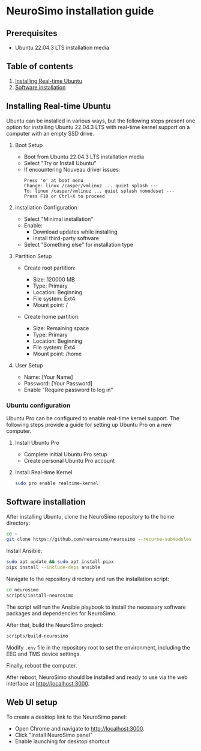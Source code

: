 # NeuroSimo installation guide

## Prerequisites

- Ubuntu 22.04.3 LTS installation media

## Table of contents

1. [Installing Real-time Ubuntu](#installing-real-time-ubuntu)
2. [Software installation](#software-installation)

## Installing Real-time Ubuntu

Ubuntu can be installed in various ways, but the following steps present one option for installing Ubuntu 22.04.3 LTS with
real-time kernel support on a computer with an empty SSD drive.

1. Boot Setup
   - Boot from Ubuntu 22.04.3 LTS installation media
   - Select "Try or Install Ubuntu"
   - If encountering Nouveau driver issues:
     ```
     Press 'e' at boot menu
     Change: linux /casper/vmlinuz ... quiet splash ---
     To: linux /casper/vmlinuz ... quiet splash nomodeset ---
     Press F10 or Ctrl+X to proceed
     ```

2. Installation Configuration
   - Select "Minimal installation"
   - Enable:
     - Download updates while installing
     - Install third-party software
   - Select "Something else" for installation type

3. Partition Setup
   - Create root partition:
     - Size: 120000 MB
     - Type: Primary
     - Location: Beginning
     - File system: Ext4
     - Mount point: /

   - Create home partition:
     - Size: Remaining space
     - Type: Primary
     - Location: Beginning
     - File system: Ext4
     - Mount point: /home

4. User Setup
   - Name: [Your Name]
   - Password: [Your Password]
   - Enable "Require password to log in"

### Ubuntu configuration

Ubuntu Pro can be configured to enable real-time kernel support. The following steps provide a guide for setting up Ubuntu Pro on a new computer.

1. Install Ubuntu Pro
   - Complete initial Ubuntu Pro setup
   - Create personal Ubuntu Pro account

2. Install Real-time Kernel
   ```bash
   sudo pro enable realtime-kernel
   ```
## Software installation

After installing Ubuntu, clone the NeuroSimo repository to the home directory:

```bash
cd ~
git clone https://github.com/neurosimo/neurosimo --recurse-submodules
```

Install Ansible:

```bash
sudo apt update && sudo apt install pipx
pipx install --include-deps ansible
```

Navigate to the repository directory and run the installation script:

```bash
cd neurosimo
scripts/install-neurosimo
```

The script will run the Ansible playbook to install the necessary software packages and dependencies for NeuroSimo.

After that, build the NeuroSimo project:

```bash
scripts/build-neurosimo
```

Modify `.env` file in the repository root to set the environment, including the EEG and
TMS device settings.

Finally, reboot the computer.

After reboot, NeuroSimo should be installed and ready to use via the web interface at
[http://localhost:3000](http://localhost:3000).

## Web UI setup
To create a desktop link to the NeuroSimo panel:
   - Open Chrome and navigate to [http://localhost:3000](http://localhost:3000).
   - Click "Install NeuroSimo panel"
   - Enable launching for desktop shortcut
